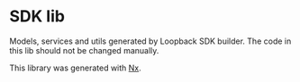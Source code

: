 # SDK lib 

Models, services and utils generated by Loopback SDK builder.
The code in this lib should not be changed manually.

This library was generated with [Nx](https://nx.dev).
